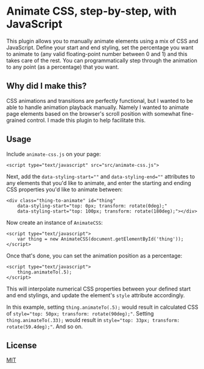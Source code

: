 # Animate CSS, step-by-step, with JavaScript

This plugin allows you to manually animate elements using a mix of CSS and JavaScript. Define your start and end styling, set the percentage you want to animate to (any valid floating-point number between 0 and 1) and this takes care of the rest. You can programmatically step through the animation to any point (as a percentage) that you want. 

## Why did I make this?

CSS animations and transitions are perfectly functional, but I wanted to be able to handle animation playback manually. Namely I wanted to animate page elements based on the browser's scroll position with somewhat fine-grained control. I made this plugin to help facilitate this.

## Usage

Include `animate-css.js` on your page:
```
<script type="text/javascript" src="src/animate-css.js">
```

Next, add the `data-styling-start=""` and `data-styling-end=""` attributes to any elements that you'd like to animate, and enter the starting and ending CSS properties you'd like to animate between:
```
<div class="thing-to-animate" id="thing" 
    data-styling-start="top: 0px; transform: rotate(0deg);" 
    data-styling-start="top: 100px; transform: rotate(180deg);"></div>
```

Now create an instance of `AnimateCSS`:
```
<script type="text/javascript">
    var thing = new AnimateCSS(document.getElementById('thing'));
</script>
```

Once that's done, you can set the animation position as a percentage: 
```
<script type="text/javascript">
    thing.animateTo(.5);
</script>
```
This will interpolate numerical CSS properties between your defined start and end stylings, and update the element's `style` attribute accordingly.

In this example, setting `thing.animateTo(.5);` would result in calculated CSS of `style="top: 50px; transform: rotate(90deg);"`. Setting `thing.animateTo(.33);` would result in `style="top: 33px; transform: rotate(59.4deg);"`. And so on.

## License
[MIT](https://choosealicense.com/licenses/mit/)